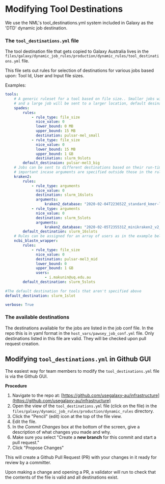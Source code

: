 # Modifying Tool Destinations

We use the NML's tool_destinations.yml system included in Galaxy as the 'DTD' dynamic job destination.

### The `tool_destinations.yml` file

The tool destination file that gets copied to Galaxy Australia lives in the `files/galaxy/dynamic_job_rules/production/dynamic_rules/tool_destinations.yml` file.

This file sets out rules for selection of destinations for various jobs based upon: Tool Id, User and Input file sizes.

Examples:

```yaml
tools:
    # A generic ruleset for a tool based on file size.. Smaller jobs will be sent to a small destination
    # and a large job will be sent to a larger location, default desinations are set for jobs outside the rules.
    spades:
        rules:
            - rule_type: file_size
              nice_value: 0
              lower_bound: 0 MB
              upper_bound: 15 MB
              destination: pulsar-mel_small
            - rule_type: file_size
              nice_value: 0
              lower_bound: 15 MB
              upper_bound: 1 GB
              destination: slurm_9slots
        default_destinaion: pulsar-mel3_big
    # Jobs can be sent to different destinations based on their run-time arguments. Default destination is
    # important incase arguments are specified outside those in the rules.
    kraken2:
        rules:
            - rule_type: arguments
              nice_value: 0
              destination: slurm_16slots
              arguments:
                  kraken2_database: "2020-02-04T223652Z_standard_kmer-len_35_minimizer-len_31_minimizer-spaces_6"
            - rule_type: arguments
              nice_value: 0
              destination: slurm_5slots
              arguments:
                  kraken2_database: "2020-02-05T235531Z_minikraken2_v2_8GB"
        default_destination: slurm_16slots
    # Rules can be assigned for an array of users as in the example below
    ncbi_blastn_wrapper:
        rules:
            - rule_type: file_size
              nice_value: 0
              destination: pulsar-mel3_mid
              lower_bound: 0
              upper_bound: 1 GB
              users:
                  - i.makunin@uq.edu.au
        default_destination: slurm_5slots
    
#The default destination for tools that aren't specified above
default_destination: slurm_1slot

verbose: True
```

### The available destinations

The destinations available for the jobs are listed in the job conf file. In the repo this is in yaml format in the `host_vars/pawsey_job_conf.yml` file. Only destinations listed in this file are valid. They will be checked upon pull request creation.

## Modifying `tool_destinations.yml` in Github GUI

The easiest way for team members to modify the `tool_destinations.yml` file is via the Github GUI. 

**Procedure**

1. Navigate to the repo at: [https://github.com/usegalaxy-au/infrastructure](https://github.com/usegalaxy-au/infrastructure)
2. Open the view of the `tool_destinations.yml` file (click on the file) in the `files/galaxy/dynamic_job_rules/production/dynamic_rules` directory.
3. Click the "Pencil" (edit) icon at the top of the file view.
4. Edit the file.
5. In the *Commit Changes* box at the bottom of the screen, give a description of what changes you made and why.
6. Make sure you select "Create a **new branch** for this commit and start a pull request."
7. Click "Propose Changes"

This will create a Github Pull Request (PR) with your changes in it ready for review by a committer.

Upon making a change and opening a PR, a validator will run to check that the contents of the file is valid and all destinations exist.

